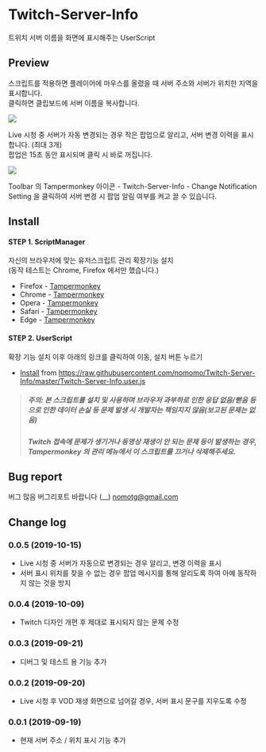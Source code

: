 # Twitch-Server-Info
트위치 서버 이름을 화면에 표시해주는 UserScript

## Preview
스크립트를 적용하면 플레이어에 마우스를 올렸을 때 서버 주소와 서버가 위치한 지역을 표시합니다.
<br />클릭하면 클립보드에 서버 이름을 복사합니다.

![](https://raw.githubusercontent.com/nomomo/Twitch-Server-Info/master/images/preview.png)


Live 시청 중 서버가 자동 변경되는 경우 작은 팝업으로 알리고, 서버 변경 이력을 표시합니다. (최대 3개)
<br />팝업은 15초 동안 표시되며 클릭 시 바로 꺼집니다.

![](https://raw.githubusercontent.com/nomomo/Twitch-Server-Info/master/images/preview_sc.png)

Toolbar 의 Tampermonkey 아이콘 - Twitch-Server-Info - Change Notification Setting 을 클릭하여 서버 변경 시 팝업 알림 여부를 켜고 끌 수 있습니다.

## Install
#### STEP 1. ScriptManager
자신의 브라우저에 맞는 유저스크립트 관리 확장기능 설치
<br />(동작 테스트는 Chrome, Firefox 에서만 했습니다.)
- Firefox - [Tampermonkey](https://addons.mozilla.org/ko/firefox/addon/tampermonkey/)
- Chrome - [Tampermonkey](https://chrome.google.com/webstore/detail/tampermonkey/dhdgffkkebhmkfjojejmpbldmpobfkfo?hl=ko)
- Opera - [Tampermonkey](https://addons.opera.com/extensions/details/tampermonkey-beta/)
- Safari - [Tampermonkey](https://safari.tampermonkey.net/tampermonkey.safariextz)
- Edge - [Tampermonkey](https://www.microsoft.com/store/p/tampermonkey/9nblggh5162s)
  
#### STEP 2. UserScript
확장 기능 설치 이후 아래의 링크를 클릭하여 이동, 설치 버튼 누르기
- [Install](https://raw.githubusercontent.com/nomomo/Twitch-Server-Info/master/Twitch-Server-Info.user.js) from https://raw.githubusercontent.com/nomomo/Twitch-Server-Info/master/Twitch-Server-Info.user.js
> ##### 주의: 본 스크립트를 설치 및 사용하며 브라우저 과부하로 인한 응답 없음/뻗음 등 으로 인한 데이터 손실 등 문제 발생 시 개발자는 책임지지 않음(보고된 문제는 없음)
> ##### Twitch 접속에 문제가 생기거나 동영상 재생이 안 되는 문제 등이 발생하는 경우, Tampermonkey 의 관리 메뉴에서 이 스크립트를 끄거나 삭제해주세요.

## Bug report
버그 많음 버그리포트 바랍니다 (__) nomotg@gmail.com

## Change log
### 0.0.5 (2019-10-15)
- Live 시청 중 서버가 자동으로 변경되는 경우 알리고, 변경 이력을 표시
- 서버 표시 위치를 찾을 수 없는 경우 팝업 메시지를 통해 알리도록 하여 아예 동작하지 않는 것을 방지
### 0.0.4 (2019-10-09)
- Twitch 디자인 개편 후 제대로 표시되지 않는 문제 수정
### 0.0.3 (2019-09-21)
- 디버그 및 테스트 용 기능 추가
### 0.0.2 (2019-09-20)
- Live 시청 후 VOD 재생 화면으로 넘어갈 경우, 서버 표시 문구를 지우도록 수정
### 0.0.1 (2019-09-19)
- 현재 서버 주소 / 위치 표시 기능 추가